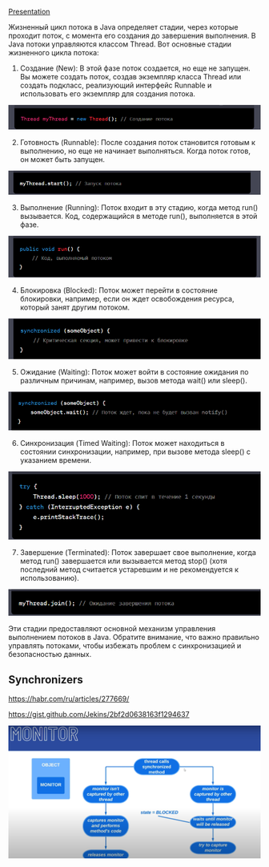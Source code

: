 [Presentation](presentation.pptx)

Жизненный цикл потока в Java определяет стадии, через которые проходит поток, с момента его создания до завершения 
выполнения. В Java потоки управляются классом Thread. Вот основные стадии жизненного цикла потока:

1) Создание (New): В этой фазе поток создается, но еще не запущен. Вы можете создать поток, создав экземпляр 
    класса Thread или создать подкласс, реализующий интерфейс Runnable и использовать его экземпляр для создания потока.

![img.png](img.png)

2) Готовность (Runnable): После создания поток становится готовым к выполнению, но еще не начинает выполняться. 
    Когда поток готов, он может быть запущен.

![img_1.png](img_1.png)

3) Выполнение (Running): Поток входит в эту стадию, когда метод run() вызывается. Код, содержащийся в методе run(), 
    выполняется в этой фазе.

![img_2.png](img_2.png)

4) Блокировка (Blocked): Поток может перейти в состояние блокировки, например, если он ждет освобождения ресурса, 
    который занят другим потоком.

![img_3.png](img_3.png)

5) Ожидание (Waiting): Поток может войти в состояние ожидания по различным причинам, например, вызов метода wait() или sleep().

![img_4.png](img_4.png)

6) Синхронизация (Timed Waiting): Поток может находиться в состоянии синхронизации, например, 
    при вызове метода sleep() с указанием времени.

![img_5.png](img_5.png)

7) Завершение (Terminated): Поток завершает свое выполнение, когда метод run() завершается 
    или вызывается метод stop() (хотя последний метод считается устаревшим и не рекомендуется к использованию).

![img_6.png](img_6.png)

Эти стадии предоставляют основной механизм управления выполнением потоков в Java. Обратите внимание,
что важно правильно управлять потоками, чтобы избежать проблем с синхронизацией и безопасностью данных.

## Synchronizers

https://habr.com/ru/articles/277669/

https://gist.github.com/Jekins/2bf2d0638163f1294637


![img_9.png](img_9.png)